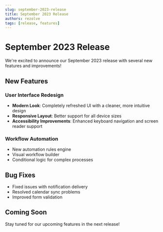 ```yaml
---
slug: september-2023-release
title: September 2023 Release
authors: rezolve
tags: [release, features]
---
```


# September 2023 Release

We're excited to announce our September 2023 release with several new features and improvements!

<!-- truncate -->

## New Features

### User Interface Redesign
- **Modern Look**: Completely refreshed UI with a cleaner, more intuitive design
- **Responsive Layout**: Better support for all device sizes
- **Accessibility Improvements**: Enhanced keyboard navigation and screen reader support

### Workflow Automation
- New automation rules engine
- Visual workflow builder
- Conditional logic for complex processes

## Bug Fixes

- Fixed issues with notification delivery
- Resolved calendar sync problems
- Improved form validation

## Coming Soon

Stay tuned for our upcoming features in the next release!
